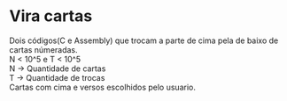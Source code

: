 # Vira cartas
Dois códigos(C e Assembly) que trocam a parte de cima pela de baixo de cartas númeradas.\
N < 10^5 e T < 10^5\
N -> Quantidade de cartas\
T -> Quantidade de trocas\
Cartas com cima e versos escolhidos pelo usuario.
